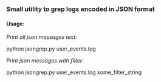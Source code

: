 ### Small utility to grep logs encoded in JSON format

#### Usage:

_Print all json messages text:_

python jsongrep.py user_events.log

_Print json messages with filter:_

python jsongrep.py user_events.log some_filter_string
